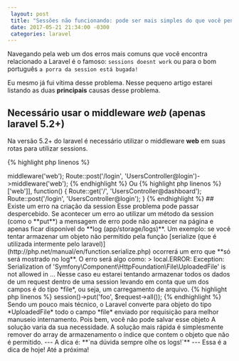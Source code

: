 ```yaml
---
 layout: post
 title: "Sessões não funcionando: pode ser mais simples do que você pensa!"
 date: 2017-05-21 21:34:00 -0300
 categories: laravel
---
```


Navegando pela web um dos erros mais comuns que você encontra relacionado a Laravel é o famoso: `sessions doesnt work` ou para o bom português `a porra da session está bugada!` 

Eu mesmo já fui vítima desse problema. Nesse pequeno artigo estarei listando as duas **principais** causas desse problema.

## Necessário usar o middleware *web* (apenas laravel 5.2+)
Na versão 5.2+ do laravel é necessário utilizar o middleware **web** em suas rotas para utilizar sessions.

{% highlight php linenos %}
<?php
Route::post('/', 'UsersController@dashboard')->middleware('web');
Route::post('/login', 'UsersController@login')->middleware('web');
{% endhighlight %}

Ou

{% highlight php linenos %}
<?php
Route::group(['middleware' => ['web']], function() {	
	Route::get('/', 'UsersController@dashboard');
	Route::post('/login', 'UsersController@login');
}
{% endhighlight %}


## Existe um erro na criação da session
Esse problema pode passar despercebido. Se acontecer um erro ao utilizar um método da session (como o **put**) a mensagem de erro pode não aparecer na página e apenas ficar disponível do **log (app/storage/logs)**.

Um exemplo: se você tentar armazenar um objeto não permitido pela função [serialize (que é utilizada intermente pelo laravel)](http://php.net/manual/en/function.serialize.php) ocorrerá um erro que **só será mostrado no log**. O erro será algo como:

> local.ERROR: Exception: Serialization of 'Symfony\Component\HttpFoundation\File\UploadedFile' is not allowed in ... 

Nesse caso eu estarei tentando armazenar todos os dados de um request dentro de uma session levando em conta que um dos campos é do tipo *file*, ou seja, um carregamento de arquivo.

{% highlight php linenos %}
<?php
$request->session()->put('foo', $request->all());
{% endhighlight %}

Sendo um pouco mais técnico, o Laravel converte para objeto do tipo *UploadedFile* todo o campo *file* enviado por requisição para melhor manuseio internamento. Pois bem, você não pode salvar esse objeto 

A solução varia da sua necessidade. A solução mais rápida é simplesmente remover do array de armazenamento o índice que contem o objeto que não é permitido.

---

A dica é: **`na dúvida sempre olhe os logs!`**

---

Essa é a dica de hoje! Até a próxima!